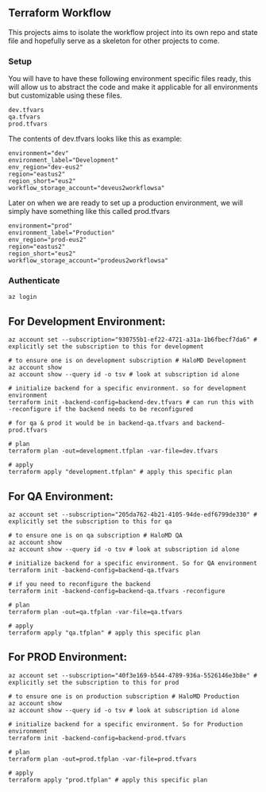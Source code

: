 

## Terraform Workflow
This projects aims to isolate the workflow project into its own repo and state file and hopefully serve as a skeleton for other projects to come.



### Setup
You will have to have these following environment specific files ready, this will allow us to abstract the code and make it applicable for all environments but customizable using these files. 
```
dev.tfvars
qa.tfvars
prod.tfvars
```
The contents of dev.tfvars looks like this as example:
```
environment="dev"
environment_label="Development"
env_region="dev-eus2"
region="eastus2"
region_short="eus2"
workflow_storage_account="deveus2workflowsa"
```

Later on when we are ready to set up a production environment, we will simply have something like this called prod.tfvars
```
environment="prod"
environment_label="Production"
env_region="prod-eus2"
region="eastus2"
region_short="eus2"
workflow_storage_account="prodeus2workflowsa"
```

### Authenticate 

```
az login
```

## For Development Environment:
```
az account set --subscription="930755b1-ef22-4721-a31a-1b6fbecf7da6" # explicitly set the subscription to this for development

# to ensure one is on development subscription # HaloMD Development
az account show
az account show --query id -o tsv # look at subscription id alone 

# initialize backend for a specific environment. so for development environment
terraform init -backend-config=backend-dev.tfvars # can run this with -reconfigure if the backend needs to be reconfigured

# for qa & prod it would be in backend-qa.tfvars and backend-prod.tfvars 

# plan
terraform plan -out=development.tfplan -var-file=dev.tfvars

# apply
terraform apply "development.tfplan" # apply this specific plan
```

## For QA Environment:
```
az account set --subscription="205da762-4b21-4105-94de-edf6799de330" # explicitly set the subscription to this for qa

# to ensure one is on qa subscription # HaloMD QA
az account show
az account show --query id -o tsv # look at subscription id alone 

# initialize backend for a specific environment. So for QA environment
terraform init -backend-config=backend-qa.tfvars

# if you need to reconfigure the backend
terraform init -backend-config=backend-qa.tfvars -reconfigure

# plan
terraform plan -out=qa.tfplan -var-file=qa.tfvars

# apply
terraform apply "qa.tfplan" # apply this specific plan
```

## For PROD Environment:
```
az account set --subscription="40f3e169-b544-4789-936a-5526146e3b8e" # explicitly set the subscription to this for prod

# to ensure one is on production subscription # HaloMD Production
az account show
az account show --query id -o tsv # look at subscription id alone 

# initialize backend for a specific environment. So for Production environment
terraform init -backend-config=backend-prod.tfvars

# plan
terraform plan -out=prod.tfplan -var-file=prod.tfvars

# apply
terraform apply "prod.tfplan" # apply this specific plan
```